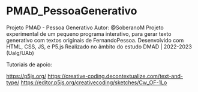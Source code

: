 # PMAD_PessoaGenerativo
 Projeto PMAD - Pessoa Generativo
 Autor: @SoberanoM
 Projeto experimental de um pequeno programa interativo, para gerar texto generativo com textos originais de FernandoPessoa. Desenvolvido com HTML, CSS, JS, e P5.js
 Realizado no âmbito do estudo DMAD | 2022-2023 (Ualg/UAb)

 Tutoriais de apoio:

 https://p5js.org/
 https://creative-coding.decontextualize.com/text-and-type/
 https://editor.p5js.org/creativecoding/sketches/Cw_OF-1Lo

 
